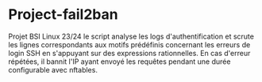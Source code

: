 # Project-fail2ban
Projet BSI Linux 23/24 
le script analyse les logs d'authentification et scrute les lignes correspondants aux motifs prédéfinis concernant les erreurs de login SSH en s'appuyant sur des expressions rationnelles.
En cas d'erreur répétées, il bannit l'IP ayant envoyé les requêtes pendant une durée configurable avec nftables.
